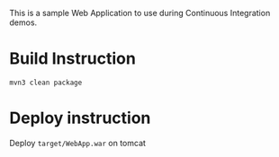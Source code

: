 This is a sample Web Application to use during Continuous Integration demos.

# Build Instruction

```
mvn3 clean package
```

# Deploy instruction

Deploy ```target/WebApp.war``` on tomcat
 
